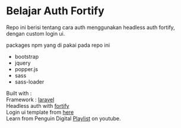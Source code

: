 # Belajar Auth Fortify

Repo ini berisi tentang cara auth menggunakan headless auth fortify, dengan custom login ui.
<br/>

packages npm yang di pakai pada repo ini  
- bootstrap  
- jquery  
- popper.js  
- sass  
- sass-loader

Built with :  
Framework : [laravel](https://laravel.com/)  
Headless auth with [fortify](https://laravel.com/docs/8.x/fortify)  
Login ui template from [here](https://www.bootstrapdash.com/product/free-bootstrap-login)  
Learn from Penguin Digital [Playlist](https://www.youtube.com/playlist?list=PLxFwlLOncxFIbxi2gQCN3SR5e3-WB-4T2) on youtube.
